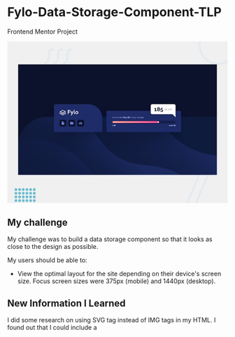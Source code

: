 # Fylo-Data-Storage-Component-TLP
Frontend Mentor Project

![Design preview for the Fylo data storage component coding challenge](./design/desktop-preview.jpg)


## My challenge
My challenge was to build a data storage component so that it looks as close to the design as possible.

My users should be able to:

- View the optimal layout for the site depending on their device's screen size. Focus screen sizes were 375px (mobile) and 1440px (desktop).

## New Information I Learned
I did some research on using SVG tag instead of IMG tags in my HTML. I found out that I could include a <title> tag which is similar to an alt attribute we use for images. You need to place the <title> tag right below the SVG tag. You also need to include an aria-labelledby attribute that points to the <title> tag. I could also use a <desc> tag to add a longer description for users of assistive technology. I did not use the <desc> tag since my images were general icons. 



https://css-tricks.com/styling-cross-browser-compatible-range-inputs-css/

Tried adding styling into separate files for mobile and for desktop